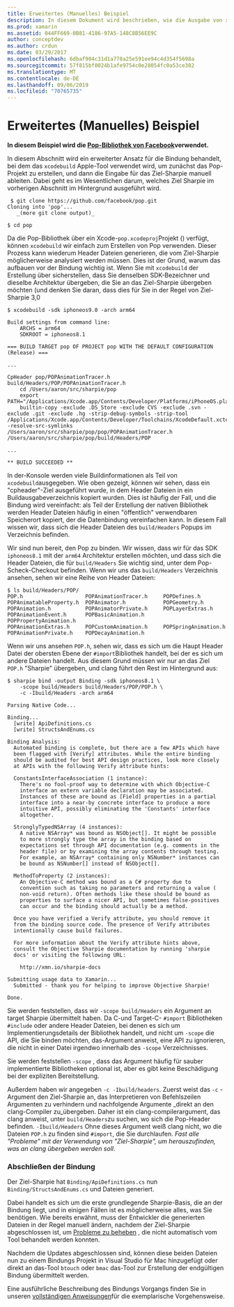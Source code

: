 ```yaml
---
title: Erweitertes (Manuelles) Beispiel
description: In diesem Dokument wird beschrieben, wie die Ausgabe von xcodebuild als Eingabe für das Ziel-Sharpie verwendet wird, das Einblicke in den Ziel-sharkreis bietet.
ms.prod: xamarin
ms.assetid: 044FF669-0B81-4186-97A5-148C8B56EE9C
author: conceptdev
ms.author: crdun
ms.date: 03/29/2017
ms.openlocfilehash: 6dbaf904c31d1a778a25e591ee94c4d354f5698a
ms.sourcegitcommit: 57f815bf0024b1afe9754c0e28054fc0a53ce302
ms.translationtype: MT
ms.contentlocale: de-DE
ms.lasthandoff: 09/06/2019
ms.locfileid: "70765735"
---
```

# <a name="advanced-manual-real-world-example"></a>Erweitertes (Manuelles) Beispiel

**In diesem Beispiel wird die [Pop-Bibliothek von Facebook](https://github.com/facebook/pop)verwendet.**

In diesem Abschnitt wird ein erweiterter Ansatz für die Bindung behandelt, bei dem das `xcodebuild` Apple-Tool verwendet wird, um zunächst das Pop-Projekt zu erstellen, und dann die Eingabe für das Ziel-Sharpie manuell ableiten. Dabei geht es im Wesentlichen darum, welches Ziel Sharpie im vorherigen Abschnitt im Hintergrund ausgeführt wird.

```
 $ git clone https://github.com/facebook/pop.git
Cloning into 'pop'...
   _(more git clone output)_

$ cd pop
```

Da die Pop-Bibliothek über ein Xcode-`pop.xcodeproj`Projekt () verfügt, können `xcodebuild` wir einfach zum Erstellen von Pop verwenden. Dieser Prozess kann wiederum Header Dateien generieren, die vom Ziel-Sharpie möglicherweise analysiert werden müssen. Dies ist der Grund, warum das aufbauen vor der Bindung wichtig ist. Wenn Sie mit `xcodebuild` der Erstellung über sicherstellen, dass Sie denselben SDK-Bezeichner und dieselbe Architektur übergeben, die Sie an das Ziel-Sharpie übergeben möchten (und denken Sie daran, dass dies für Sie in der Regel von Ziel-Sharpie 3,0

```
$ xcodebuild -sdk iphoneos9.0 -arch arm64

Build settings from command line:
    ARCHS = arm64
    SDKROOT = iphoneos8.1

=== BUILD TARGET pop OF PROJECT pop WITH THE DEFAULT CONFIGURATION (Release) ===

...

CpHeader pop/POPAnimationTracer.h build/Headers/POP/POPAnimationTracer.h
    cd /Users/aaron/src/sharpie/pop
    export PATH="/Applications/Xcode.app/Contents/Developer/Platforms/iPhoneOS.platform/Developer/usr/bin:/Applications/Xcode.app/Contents/Developer/usr/bin:/Users/aaron/bin::/usr/local/bin:/usr/bin:/bin:/usr/sbin:/sbin:/opt/X11/bin:/usr/local/git/bin:/Users/aaron/.rvm/bin"
    builtin-copy -exclude .DS_Store -exclude CVS -exclude .svn -exclude .git -exclude .hg -strip-debug-symbols -strip-tool /Applications/Xcode.app/Contents/Developer/Toolchains/XcodeDefault.xctoolchain/usr/bin/strip -resolve-src-symlinks /Users/aaron/src/sharpie/pop/pop/POPAnimationTracer.h /Users/aaron/src/sharpie/pop/build/Headers/POP

...

** BUILD SUCCEEDED **
```

In der-Konsole werden viele Buildinformationen als Teil von `xcodebuild`ausgegeben. Wie oben gezeigt, können wir sehen, dass ein "cpheader"-Ziel ausgeführt wurde, in dem Header Dateien in ein Buildausgabeverzeichnis kopiert wurden. Dies ist häufig der Fall, und die Bindung wird vereinfacht: als Teil der Erstellung der nativen Bibliothek werden Header Dateien häufig in einen "öffentlich" verwendbaren Speicherort kopiert, der die Datenbindung vereinfachen kann. In diesem Fall wissen wir, dass sich die Header Dateien des `build/Headers` Popups im Verzeichnis befinden.

Wir sind nun bereit, den Pop zu binden. Wir wissen, dass wir für das SDK `iphoneos8.1` mit der `arm64` Architektur erstellen möchten, und dass sich die Header Dateien, die für `build/Headers` Sie wichtig sind, unter dem Pop-Scheck-Checkout befinden. Wenn wir uns das `build/Headers` Verzeichnis ansehen, sehen wir eine Reihe von Header Dateien:

```
$ ls build/Headers/POP/
POP.h                    POPAnimationTracer.h     POPDefines.h
POPAnimatableProperty.h  POPAnimator.h            POPGeometry.h
POPAnimation.h           POPAnimatorPrivate.h     POPLayerExtras.h
POPAnimationEvent.h      POPBasicAnimation.h      POPPropertyAnimation.h
POPAnimationExtras.h     POPCustomAnimation.h     POPSpringAnimation.h
POPAnimationPrivate.h    POPDecayAnimation.h
```

Wenn wir uns ansehen `POP.h`, sehen wir, dass es sich um die Haupt Header Datei der obersten Ebene der `#import`Bibliothek handelt, bei der es sich um andere Dateien handelt. Aus diesem Grund müssen wir nur an das Ziel `POP.h` "Sharpie" übergeben, und clang führt den Rest im Hintergrund aus:

```
$ sharpie bind -output Binding -sdk iphoneos8.1 \
    -scope build/Headers build/Headers/POP/POP.h \
    -c -Ibuild/Headers -arch arm64

Parsing Native Code...

Binding...
  [write] ApiDefinitions.cs
  [write] StructsAndEnums.cs

Binding Analysis:
  Automated binding is complete, but there are a few APIs which have
  been flagged with [Verify] attributes. While the entire binding
  should be audited for best API design practices, look more closely
  at APIs with the following Verify attribute hints:

  ConstantsInterfaceAssociation (1 instance):
    There's no fool-proof way to determine with which Objective-C
    interface an extern variable declaration may be associated.
    Instances of these are bound as [Field] properties in a partial
    interface into a near-by concrete interface to produce a more
    intuitive API, possibly eliminating the 'Constants' interface
    altogether.

  StronglyTypedNSArray (4 instances):
    A native NSArray* was bound as NSObject[]. It might be possible
    to more strongly type the array in the binding based on
    expectations set through API documentation (e.g. comments in the
    header file) or by examining the array contents through testing.
    For example, an NSArray* containing only NSNumber* instances can
    be bound as NSNumber[] instead of NSObject[].

  MethodToProperty (2 instances):
    An Objective-C method was bound as a C# property due to
    convention such as taking no parameters and returning a value (
    non-void return). Often methods like these should be bound as
    properties to surface a nicer API, but sometimes false-positives
    can occur and the binding should actually be a method.

  Once you have verified a Verify attribute, you should remove it
  from the binding source code. The presence of Verify attributes
  intentionally cause build failures.

  For more information about the Verify attribute hints above,
  consult the Objective Sharpie documentation by running 'sharpie
  docs' or visiting the following URL:

    http://xmn.io/sharpie-docs

Submitting usage data to Xamarin...
  Submitted - thank you for helping to improve Objective Sharpie!

Done.
```

Sie werden feststellen, dass wir `-scope build/Headers` ein Argument an target Sharpie übermittelt haben. Da C-und Target-C- `#import` Bibliotheken `#include` oder andere Header Dateien, bei denen es sich um Implementierungsdetails der Bibliothek handelt, und nicht um `-scope` die API, die Sie binden möchten, das-Argument anweist, eine API zu ignorieren, die nicht in einer Datei irgendwo innerhalb des `-scope` Verzeichnisses.

Sie werden feststellen `-scope` , dass das Argument häufig für sauber implementierte Bibliotheken optional ist, aber es gibt keine Beschädigung bei der expliziten Bereitstellung.

Außerdem haben wir angegeben `-c -Ibuild/headers`. Zuerst weist das `-c` -Argument den Ziel-Sharpie an, das Interpretieren von Befehlszeilen Argumenten zu verhindern und nachfolgende Argumente _direkt an den clang-Compiler zu_übergeben. Daher ist ein clang-compilerargument, das clang anweist, unter `build/Headers`zu suchen, wo sich die Pop-Header befinden. `-Ibuild/Headers` Ohne dieses Argument weiß clang nicht, wo die Dateien `POP.h` zu finden sind `#import`, die Sie durchlaufen. _Fast alle "Probleme" mit der Verwendung von "Ziel-Sharpie", um herauszufinden, was an clang übergeben werden soll_.

### <a name="completing-the-binding"></a>Abschließen der Bindung

Der Ziel-Sharpie hat `Binding/ApiDefinitions.cs` nun `Binding/StructsAndEnums.cs` und Dateien generiert.

Dabei handelt es sich um die erste grundlegende Sharpie-Basis, die an der Bindung liegt, und in einigen Fällen ist es möglicherweise alles, was Sie benötigen. Wie bereits erwähnt, muss der Entwickler die generierten Dateien in der Regel manuell ändern, nachdem der Ziel-Sharpie abgeschlossen ist, um [Probleme zu beheben](~/cross-platform/macios/binding/objective-sharpie/platform/apidefinitions-structsandenums.md) , die nicht automatisch vom Tool behandelt werden konnten.

Nachdem die Updates abgeschlossen sind, können diese beiden Dateien nun zu einem Bindungs Projekt in Visual Studio für Mac hinzugefügt oder direkt an das-Tool `btouch` oder `bmac` das-Tool zur Erstellung der endgültigen Bindung übermittelt werden.

Eine ausführliche Beschreibung des Bindungs Vorgangs finden Sie in unseren [vollständigen Anweisungen](~/ios/platform/binding-objective-c/walkthrough.md)für die exemplarische Vorgehensweise.
